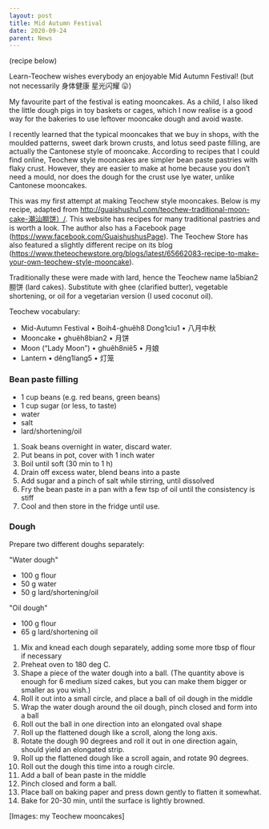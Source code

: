 ```yaml
---
layout: post
title: Mid Autumn Festival
date: 2020-09-24
parent: News
---
```


(recipe below)

Learn-Teochew wishes everybody an enjoyable Mid Autumn Festival! (but not necessarily 身体健康 星光闪耀 😛)

My favourite part of the festival is eating mooncakes. As a child, I also liked the little dough pigs in toy baskets or cages, which I now realise is a good way for the bakeries to use leftover mooncake dough and avoid waste.

I recently learned that the typical mooncakes that we buy in shops, with the moulded patterns, sweet dark brown crusts, and lotus seed paste filling, are actually the Cantonese style of mooncake. According to recipes that I could find online, Teochew style mooncakes are simpler bean paste pastries with flaky crust. However, they are easier to make at home because you don’t need a mould, nor does the dough for the crust use lye water, unlike Cantonese mooncakes.

This was my first attempt at making Teochew style mooncakes. Below is my recipe, adapted from http://guaishushu1.com/teochew-traditional-moon-cake-潮汕朥饼）/. This website has recipes for many traditional pastries and is worth a look. The author also has a Facebook page (https://www.facebook.com/GuaishushusPage). The Teochew Store has also featured a slightly different recipe on its blog (https://www.theteochewstore.org/blogs/latest/65662083-recipe-to-make-your-own-teochew-style-mooncake).

Traditionally these were made with lard, hence the Teochew name la5bian2 朥饼 (lard cakes). Substitute with ghee (clarified butter), vegetable shortening, or oil for a vegetarian version (I used coconut oil).

Teochew vocabulary:
 * Mid-Autumn Festival • Boih4-ghuêh8 Dong1ciu1 • 八月中秋
 * Mooncake • ghuêh8bian2 • 月饼
 * Moon (“Lady Moon”) • ghuêh8niê5 • 月娘
 * Lantern • dêng1lang5 • 灯笼


### Bean paste filling

 * 1 cup beans (e.g. red beans, green beans)
 * 1 cup sugar (or less, to taste)
 * water
 * salt
 * lard/shortening/oil

1. Soak beans overnight in water, discard water.
1. Put beans in pot, cover with 1 inch water
1. Boil until soft (30 min to 1 h)
1. Drain off excess water, blend beans into a paste
1. Add sugar and a pinch of salt while stirring, until dissolved
1. Fry the bean paste in a pan with a few tsp of oil until the consistency is stiff
1. Cool and then store in the fridge until use.

### Dough

Prepare two different doughs separately:

"Water dough"
 * 100 g flour
 * 50 g water
 * 50 g lard/shortening/oil

"Oil dough"
 * 100 g flour
 * 65 g lard/shortening oil

1. Mix and knead each dough separately, adding some more tbsp of flour if necessary
1. Preheat oven to 180 deg C.
1. Shape a piece of the water dough into a ball. (The quantity above is enough for 6 medium sized cakes, but you can make them bigger or smaller as you wish.)
1. Roll it out into a small circle, and place a ball of oil dough in the middle
1. Wrap the water dough around the oil dough, pinch closed and form into a ball
1. Roll out the ball in one direction into an elongated oval shape
1. Roll up the flattened dough like a scroll, along the long axis.
1. Rotate the dough 90 degrees and roll it out in one direction again, should yield an elongated strip.
1. Roll up the flattened dough like a scroll again, and rotate 90 degrees.
1. Roll out the dough this time into a rough circle.
1. Add a ball of bean paste in the middle
1. Pinch closed and form a ball.
1. Place ball on baking paper and press down gently to flatten it somewhat.
1. Bake for 20-30 min, until the surface is lightly browned.

[Images: my Teochew mooncakes]
